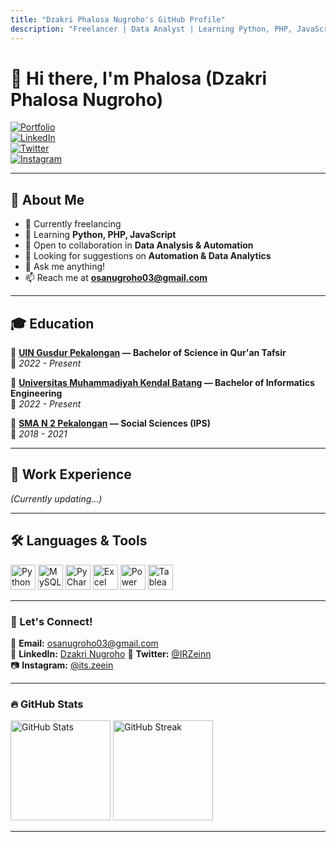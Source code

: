```yaml
---
title: "Dzakri Phalosa Nugroho's GitHub Profile"
description: "Freelancer | Data Analyst | Learning Python, PHP, JavaScript"
---
```


# 👋 Hi there, I'm Phalosa (Dzakri Phalosa Nugroho)  
[![Portfolio](https://img.shields.io/badge/Portfolio-Kurozpedia-blue?style=flat&logo=google-chrome&logoColor=white)](https://app.kurozpedia.my.id/)  
[![LinkedIn](https://img.shields.io/badge/LinkedIn-Dzakri_Nugroho-blue?style=flat&logo=linkedin)](https://www.linkedin.com/in/phalosa-nugroho/)  
[![Twitter](https://img.shields.io/badge/Twitter-%40IRZeinn-1DA1F2?style=flat&logo=twitter&logoColor=white)](https://twitter.com/@IRZeinn)  
[![Instagram](https://img.shields.io/badge/Instagram-its.zeein-E4405F?style=flat&logo=instagram&logoColor=white)](https://instagram.com/its.zeein)  
 


---

## 📌 About Me
- 🔭 Currently freelancing  
- 🌱 Learning **Python, PHP, JavaScript**  
- 👯 Open to collaboration in **Data Analysis & Automation**  
- 🤔 Looking for suggestions on **Automation & Data Analytics**  
- 💬 Ask me anything!  
- 📫 Reach me at **osanugroho03@gmail.com**  

---

## 🎓 Education  
📍 **[UIN Gusdur Pekalongan](https://uingusdur.ac.id) — Bachelor of Science in Qur'an Tafsir**  
📅 *2022 - Present*  

📍 **[Universitas Muhammadiyah Kendal Batang](https://umkaba.ac.id) — Bachelor of Informatics Engineering**  
📅 *2022 - Present*  

📍 **[SMA N 2 Pekalongan](https://sma2pekalongan.sch.id) — Social Sciences (IPS)**  
📅 *2018 - 2021*  

---

## 💼 Work Experience  
*(Currently updating...)*  

---

## 🛠️ Languages & Tools  
<p align="left">
  <img src="https://cdn.jsdelivr.net/gh/devicons/devicon/icons/python/python-original.svg" alt="Python" width="40px" height="40px" />
  <img src="https://cdn.jsdelivr.net/gh/devicons/devicon/icons/mysql/mysql-original.svg" alt="MySQL" width="40px" height="40px" />
  <img src="https://upload.wikimedia.org/wikipedia/commons/1/1d/PyCharm_Icon.svg" alt="PyCharm" width="40px" height="40px" />
  <img src="https://is2-ssl.mzstatic.com/image/thumb/Purple126/v4/a8/fd/5a/a8fd5a84-c6f1-355f-3b9f-6e86598efaa3/XCEL.png/1200x630bb.png" alt="Excel" width="40px" height="40px" />
  <img src="https://powerbi.microsoft.com/pictures/application-logos/svg/powerbi.svg" alt="Power BI" width="40px" height="40px" />
  <img src="https://logos-world.net/wp-content/uploads/2021/10/Tableau-Symbol.png" alt="Tableau" width="40px" height="40px" />
</p>  

---

### 🚀 Let's Connect!  
📧 **Email:** osanugroho03@gmail.com  
💼 **LinkedIn:** [Dzakri Nugroho](https://www.linkedin.com/in/phalosa-nugroho/) 
📱 **Twitter:** [@IRZeinn](https://twitter.com/@IRZeinn)  
📷 **Instagram:** [@its.zeein](https://instagram.com/its.zeein)  

---

### 🔥 GitHub Stats  
<p align="left">
  <img src="https://github-readme-stats.vercel.app/api?username=KanekiCraynet&show_icons=true&theme=tokyonight" alt="GitHub Stats" height="160px"/>
  <img src="https://github-readme-streak-stats.herokuapp.com/?user=KanekiCraynet&theme=tokyonight" alt="GitHub Streak" height="160px"/>
</p>  

---

[webdev]: https://github.com/KanekiCraynet/
